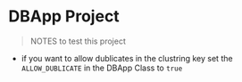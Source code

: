 # DBApp Project

> NOTES to test this project

* if you want to allow dublicates in the clustring key set the `ALLOW_DUBLICATE` in the DBApp Class to `true`